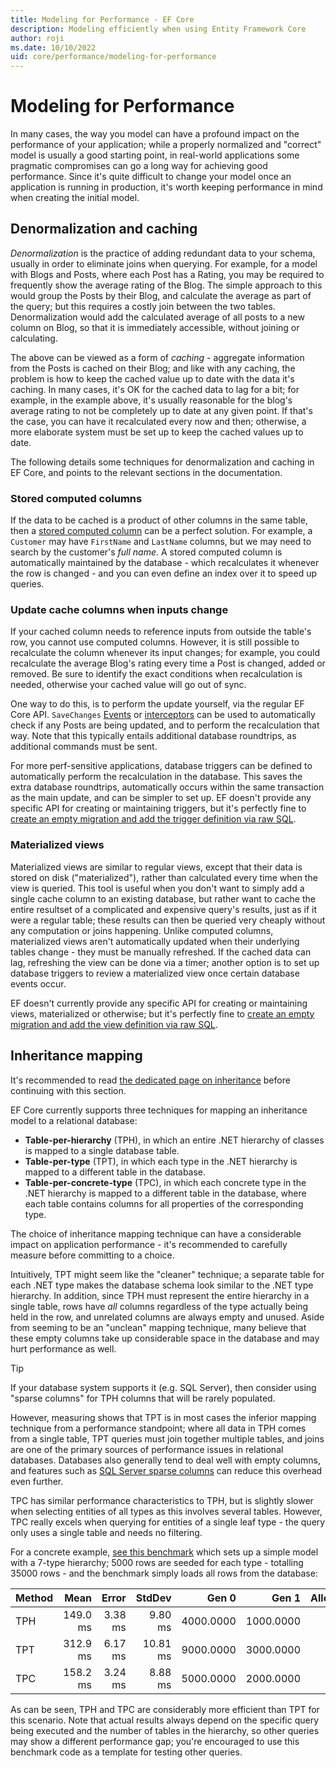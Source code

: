 ```yaml
---
title: Modeling for Performance - EF Core
description: Modeling efficiently when using Entity Framework Core
author: roji
ms.date: 10/10/2022
uid: core/performance/modeling-for-performance
---
```

# Modeling for Performance

In many cases, the way you model can have a profound impact on the performance of your application; while a properly normalized and "correct" model is usually a good starting point, in real-world applications some pragmatic compromises can go a long way for achieving good performance. Since it's quite difficult to change your model once an application is running in production, it's worth keeping performance in mind when creating the initial model.

## Denormalization and caching

*Denormalization* is the practice of adding redundant data to your schema, usually in order to eliminate joins when querying. For example, for a model with Blogs and Posts, where each Post has a Rating, you may be required to frequently show the average rating of the Blog. The simple approach to this would group the Posts by their Blog, and calculate the average as part of the query; but this requires a costly join between the two tables. Denormalization would add the calculated average of all posts to a new column on Blog, so that it is immediately accessible, without joining or calculating.

The above can be viewed as a form of *caching* - aggregate information from the Posts is cached on their Blog; and like with any caching, the problem is how to keep the cached value up to date with the data it's caching. In many cases, it's OK for the cached data to lag for a bit; for example, in the example above, it's usually reasonable for the blog's average rating to not be completely up to date at any given point. If that's the case, you can have it recalculated every now and then; otherwise, a more elaborate system must be set up to keep the cached values up to date.

The following details some techniques for denormalization and caching in EF Core, and points to the relevant sections in the documentation.

### Stored computed columns

If the data to be cached is a product of other columns in the same table, then a [stored computed column](xref:core/modeling/generated-properties#computed-columns) can be a perfect solution. For example, a `Customer` may have `FirstName` and `LastName` columns, but we may need to search by the customer's *full name*. A stored computed column is automatically maintained by the database - which recalculates it whenever the row is changed - and you can even define an index over it to speed up queries.

### Update cache columns when inputs change

If your cached column needs to reference inputs from outside the table's row, you cannot use computed columns. However, it is still possible to recalculate the column whenever its input changes; for example, you could recalculate the average Blog's rating every time a Post is changed, added or removed. Be sure to identify the exact conditions when recalculation is needed, otherwise your cached value will go out of sync.

One way to do this, is to perform the update yourself, via the regular EF Core API. `SaveChanges` [Events](xref:core/logging-events-diagnostics/events) or [interceptors](xref:core/logging-events-diagnostics/interceptors#savechanges-interception) can be used to automatically check if any Posts are being updated, and to perform the recalculation that way. Note that this typically entails additional database roundtrips, as additional commands must be sent.

For more perf-sensitive applications, database triggers can be defined to automatically perform the recalculation in the database. This saves the extra database roundtrips, automatically occurs within the same transaction as the main update, and can be simpler to set up. EF doesn't provide any specific API for creating or maintaining triggers, but it's perfectly fine to [create an empty migration and add the trigger definition via raw SQL](xref:core/managing-schemas/migrations/managing#arbitrary-changes-via-raw-sql).

### Materialized views

Materialized views are similar to regular views, except that their data is stored on disk ("materialized"), rather than calculated every time when the view is queried. This tool is useful when you don't want to simply add a single cache column to an existing database, but rather want to cache the entire resultset of a complicated and expensive query's results, just as if it were a regular table; these results can then be queried very cheaply without any computation or joins happening. Unlike computed columns, materialized views aren't automatically updated when their underlying tables change - they must be manually refreshed. If the cached data can lag, refreshing the view can be done via a timer; another option is to set up database triggers to review a materialized view once certain database events occur.

EF doesn't currently provide any specific API for creating or maintaining views, materialized or otherwise; but it's perfectly fine to [create an empty migration and add the view definition via raw SQL](xref:core/managing-schemas/migrations/managing#arbitrary-changes-via-raw-sql).

## Inheritance mapping

It's recommended to read [the dedicated page on inheritance](xref:core/modeling/inheritance) before continuing with this section.

EF Core currently supports three techniques for mapping an inheritance model to a relational database:

* **Table-per-hierarchy** (TPH), in which an entire .NET hierarchy of classes is mapped to a single database table.
* **Table-per-type** (TPT), in which each type in the .NET hierarchy is mapped to a different table in the database.
* **Table-per-concrete-type** (TPC), in which each concrete type in the .NET hierarchy is mapped to a different table in the database, where each table contains columns for all properties of the corresponding type.

The choice of inheritance mapping technique can have a considerable impact on application performance - it's recommended to carefully measure before committing to a choice.

Intuitively, TPT might seem like the "cleaner" technique; a separate table for each .NET type makes the database schema look similar to the .NET type hierarchy. In addition, since TPH must represent the entire hierarchy in a single table, rows have *all* columns regardless of the type actually being held in the row, and unrelated columns are always empty and unused. Aside from seeming to be an "unclean" mapping technique, many believe that these empty columns take up considerable space in the database and may hurt performance as well.

> [!TIP]
> If your database system supports it (e.g. SQL Server), then consider using "sparse columns" for TPH columns that will be rarely populated.

However, measuring shows that TPT is in most cases the inferior mapping technique from a performance standpoint; where all data in TPH comes from a single table, TPT queries must join together multiple tables, and joins are one of the primary sources of performance issues in relational databases. Databases also generally tend to deal well with empty columns, and features such as [SQL Server sparse columns](/sql/relational-databases/tables/use-sparse-columns) can reduce this overhead even further.

TPC has similar performance characteristics to TPH, but is slightly slower when selecting entities of all types as this involves several tables. However, TPC really excels when querying for entities of a single leaf type - the query only uses a single table and needs no filtering.

For a concrete example, [see this benchmark](https://github.com/dotnet/EntityFramework.Docs/tree/main/samples/core/Benchmarks/Inheritance.cs) which sets up a simple model with a 7-type hierarchy; 5000 rows are seeded for each type - totalling 35000 rows - and the benchmark simply loads all rows from the database:

| Method |     Mean |   Error |   StdDev |     Gen 0 |     Gen 1 | Allocated |
|------- |---------:|--------:|---------:|----------:|----------:|----------:|
|    TPH | 149.0 ms | 3.38 ms |  9.80 ms | 4000.0000 | 1000.0000 |     40 MB |
|    TPT | 312.9 ms | 6.17 ms | 10.81 ms | 9000.0000 | 3000.0000 |     75 MB |
|    TPC | 158.2 ms | 3.24 ms |  8.88 ms | 5000.0000 | 2000.0000 |     46 MB |

As can be seen, TPH and TPC are considerably more efficient than TPT for this scenario. Note that actual results always depend on the specific query being executed and the number of tables in the hierarchy, so other queries may show a different performance gap; you're encouraged to use this benchmark code as a template for testing other queries.

